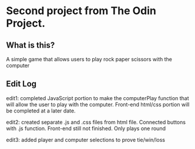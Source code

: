 # Second project from The Odin Project.

## What is this?

A simple game that allows users to play rock paper scissors with the computer

## Edit Log

edit1: completed JavaScript portion to make the computerPlay function that will allow the user to play with the computer. Front-end html/css portion will be completed at a later date.

edit2: created separate .js and .css files from html file. Connected buttons with .js function. Front-end still not finished. Only plays one round

edit3: added player and computer selections to prove tie/win/loss